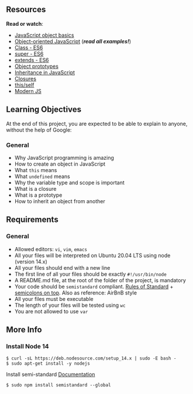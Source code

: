 ## Resources
**Read or watch**:
- [JavaScript object basics](https://developer.mozilla.org/en-US/docs/Learn/JavaScript/Objects/Basics)
- [Object-oriented JavaScript](https://developer.mozilla.org/en-US/docs/Learn/JavaScript/Objects/Classes_in_JavaScript) (***read all examples!***)
- [Class - ES6](https://developer.mozilla.org/en-US/docs/Web/JavaScript/Reference/Classes)
- [super - ES6](https://developer.mozilla.org/en-US/docs/Web/JavaScript/Reference/Operators/super)
- [extends - ES6](https://developer.mozilla.org/en-US/docs/Web/JavaScript/Reference/Classes/extends)
- [Object prototypes](https://developer.mozilla.org/en-US/docs/Learn/JavaScript/Objects/Object_prototypes)
- [Inheritance in JavaScript](https://developer.mozilla.org/en-US/docs/Learn/JavaScript/Objects/Classes_in_JavaScript)
- [Closures](https://developer.mozilla.org/en-US/docs/Web/JavaScript/Closures)
- [this/self](https://alistapart.com/article/getoutbindingsituations/)
- [Modern JS](https://github.com/mbeaudru/modern-js-cheatsheet)

## Learning Objectives
At the end of this project, you are expected to be able to explain to anyone, without the help of Google:
### General
- Why JavaScript programming is amazing
- How to create an object in JavaScript
- What ```this``` means
- What ```undefined``` means
- Why the variable type and scope is important
- What is a closure
- What is a prototype
- How to inherit an object from another

## Requirements
### General
- Allowed editors: ```vi```, ```vim```, ```emacs```
- All your files will be interpreted on Ubuntu 20.04 LTS using node (version 14.x)
- All your files should end with a new line
- The first line of all your files should be exactly ```#!/usr/bin/node```
- A README.md file, at the root of the folder of the project, is mandatory
- Your code should be ```semistandard``` compliant. [Rules of Standard](https://standardjs.com/rules.html) + [semicolons on top](https://github.com/standard/semistandard). Also as reference: AirBnB style
- All your files must be executable
- The length of your files will be tested using ```wc```
- You are not allowed to use ```var```

## More Info
### Install Node 14
```
$ curl -sL https://deb.nodesource.com/setup_14.x | sudo -E bash -
$ sudo apt-get install -y nodejs
```
Install semi-standard
[Documentation](https://github.com/standard/semistandard)
```
$ sudo npm install semistandard --global
```
